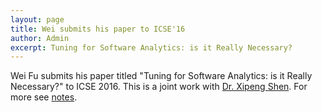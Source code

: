 ```yaml
---
layout: page
title: Wei submits his paper to ICSE'16
author: Admin
excerpt: Tuning for Software Analytics: is it Really Necessary?
---
```

Wei Fu submits his paper titled "Tuning for Software Analytics: is it Really Necessary?" to ICSE 2016. This is a joint work with [Dr. Xipeng Shen](http://people.engr.ncsu.edu/xshen5/). For more see [notes](http://ai4se.net/projects/2015/08/31/Tuning/).
